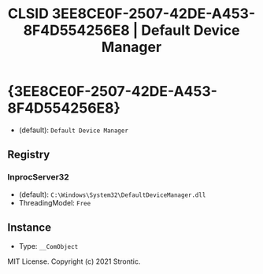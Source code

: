 ﻿---
title: "CLSID 3EE8CE0F-2507-42DE-A453-8F4D554256E8 | Default Device Manager"
excerpt: What is COM-Object CLSID 3EE8CE0F-2507-42DE-A453-8F4D554256E8?
---

# {3EE8CE0F-2507-42DE-A453-8F4D554256E8}

* (default): `Default Device Manager`

## Registry


### InprocServer32

* (default): `C:\Windows\System32\DefaultDeviceManager.dll`
* ThreadingModel: `Free`

## Instance

* Type: `__ComObject`

MIT License. Copyright (c) 2021 Strontic.


